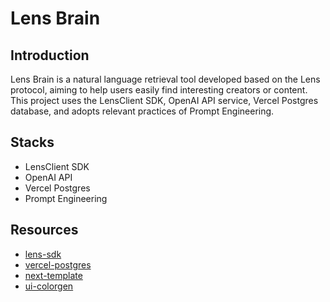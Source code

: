 # Lens Brain

## Introduction

Lens Brain is a natural language retrieval tool developed based on the Lens protocol, aiming to help users easily find interesting creators or content. This project uses the LensClient SDK, OpenAI API service, Vercel Postgres database, and adopts relevant practices of Prompt Engineering.

## Stacks

- LensClient SDK
- OpenAI API
- Vercel Postgres
- Prompt Engineering

## Resources

- [lens-sdk](https://docs.lens.xyz/docs/sdk-react-intro)
- [vercel-postgres](https://vercel.com/docs/storage/vercel-postgres)
- [next-template](https://github.com/shadcn-ui/next-template)
- [ui-colorgen](https://github.com/mickasmt/ui-colorgen)
